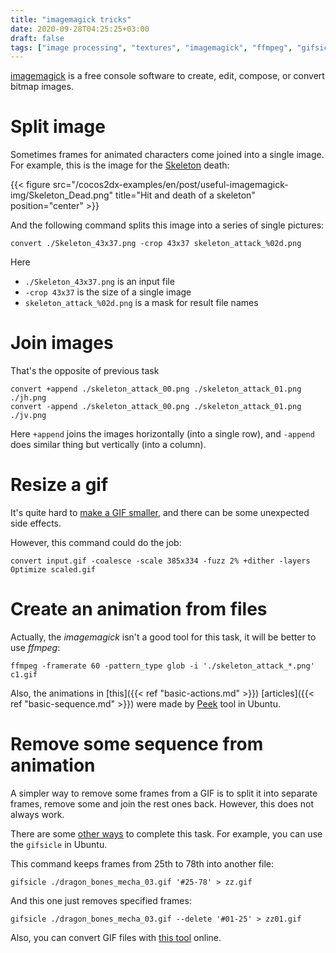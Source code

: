 ```yaml
---
title: "imagemagick tricks"
date: 2020-09-28T04:25:25+03:00
draft: false
tags: ["image processing", "textures", "imagemagick", "ffmpeg", "gifsicle"]
---
```


[imagemagick](https://imagemagick.org/index.php) is a free console software to create, edit, compose, or convert bitmap images.

<!--more-->

# Split image

Sometimes frames for animated characters come joined into a single image. For example, this is the image for the [Skeleton](https://jesse-m.itch.io/skeleton-pack) death:

{{< figure src="/cocos2dx-examples/en/post/useful-imagemagick-img/Skeleton_Dead.png" title="Hit and death of a skeleton" position="center" >}}

And the following command splits this image into a series of single pictures:
```
convert ./Skeleton_43x37.png -crop 43x37 skeleton_attack_%02d.png
```
Here
* `./Skeleton_43x37.png` is an input file
* `-crop 43x37` is the size of a single image
* `skeleton_attack_%02d.png` is a mask for result file names

# Join images

That's the opposite of previous task

```
convert +append ./skeleton_attack_00.png ./skeleton_attack_01.png ./jh.png
convert -append ./skeleton_attack_00.png ./skeleton_attack_01.png ./jv.png
```
Here `+append` joins the images horizontally (into a single row), and `-append` does similar thing but vertically (into a column).

# Resize a gif

It's quite hard to [make a GIF smaller](https://www.imagemagick.org/discourse-server/viewtopic.php?t=29205), and there can be some unexpected side effects.

However, this command could do the job:
```
convert input.gif -coalesce -scale 385x334 -fuzz 2% +dither -layers Optimize scaled.gif
```

# Create an animation from files

Actually, the _imagemagick_ isn't a good tool for this task, it will be better to  use _ffmpeg_:
```
ffmpeg -framerate 60 -pattern_type glob -i './skeleton_attack_*.png' c1.gif
```

Also, the animations in [this]({{< ref "basic-actions.md" >}}) [articles]({{< ref "basic-sequence.md" >}}) were made by [Peek](https://github.com/phw/peek) tool in Ubuntu.

# Remove some sequence from animation

A simpler way to remove some frames from a GIF is to split it into separate frames, remove some and join the rest ones back. However, this does not always work.

There are some [other ways](https://askubuntu.com/questions/870855/cut-duration-of-animated-gif) to complete this task. For example, you can use the `gifsicle` in Ubuntu.

This command keeps frames from 25th to 78th into another file:
```
gifsicle ./dragon_bones_mecha_03.gif '#25-78' > zz.gif
```

And this one just removes specified frames:
```
gifsicle ./dragon_bones_mecha_03.gif --delete '#01-25' > zz01.gif
```

Also, you can convert GIF files with [this tool](https://ezgif.com/effects) online.
